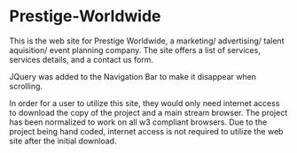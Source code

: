 # Prestige-Worldwide

This is the web site for Prestige Worldwide, a marketing/ advertising/ talent aquisition/ event planning company. The site offers a list of services, services details, and a contact us form.

JQuery was added to the Navigation Bar to make it disappear when scrolling.

In order for a user to utilize this site, they would only need internet access to download the copy of the project and a main stream browser. The project has been normalized to work on all w3 compliant browsers. Due to the project being hand coded, internet access is not required to utilize the web site after the initial download.